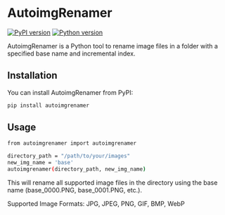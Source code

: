 # AutoimgRenamer

[![PyPI version](https://img.shields.io/pypi/v/autoimgrenamer.svg)](https://pypi.org/project/autoimgrenamer/)
[![Python version](https://img.shields.io/pypi/pyversions/autoimgrenamer.svg)](https://pypi.org/project/autoimgrenamer/)

AutoimgRenamer is a Python tool to rename image files in a folder with a specified base name and incremental index.

## Installation

You can install AutoimgRenamer from PyPI:

```bash
pip install autoimgrenamer
```

## Usage
```bash
from autoimgrenamer import autoimgrenamer

directory_path = "/path/to/your/images"
new_img_name = 'base'
autoimgrenamer(directory_path, new_img_name)
```
This will rename all supported image files in the directory using the base name (base_0000.PNG, base_0001.PNG, etc.).

Supported Image Formats: JPG, JPEG, PNG, GIF, BMP, WebP
